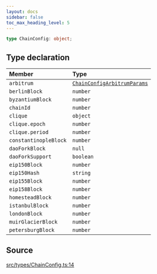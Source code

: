 ```yaml
---
layout: docs
sidebar: false
toc_max_heading_level: 5
---
```


```ts
type ChainConfig: object;
```

## Type declaration

| Member | Type |
| :------ | :------ |
| `arbitrum` | [`ChainConfigArbitrumParams`](ChainConfigArbitrumParams.md) |
| `berlinBlock` | `number` |
| `byzantiumBlock` | `number` |
| `chainId` | `number` |
| `clique` | `object` |
| `clique.epoch` | `number` |
| `clique.period` | `number` |
| `constantinopleBlock` | `number` |
| `daoForkBlock` | `null` |
| `daoForkSupport` | `boolean` |
| `eip150Block` | `number` |
| `eip150Hash` | `string` |
| `eip155Block` | `number` |
| `eip158Block` | `number` |
| `homesteadBlock` | `number` |
| `istanbulBlock` | `number` |
| `londonBlock` | `number` |
| `muirGlacierBlock` | `number` |
| `petersburgBlock` | `number` |

## Source

[src/types/ChainConfig.ts:14](https://github.com/OffchainLabs/arbitrum-orbit-sdk/blob/27c24d61cdc7e62a81af29bd04f39d5a3549ecb3/src/types/ChainConfig.ts#L14)
